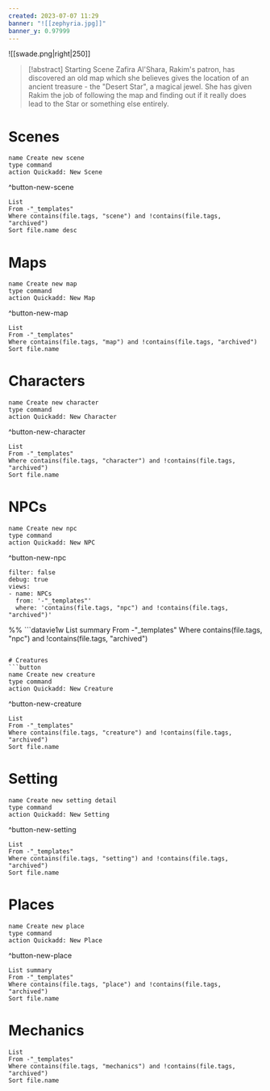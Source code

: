 ```yaml
---
created: 2023-07-07 11:29
banner: "![[zephyria.jpg]]"
banner_y: 0.97999
---
```

![[swade.png|right|250]]

> [!abstract] Starting Scene
> Zafira Al'Shara, Rakim's patron, has discovered an old map which she believes gives the location of an ancient treasure - the "Desert Star", a magical jewel. She has given Rakim the job of following the map and finding out if it really does lead to the Star or something else entirely.

# Scenes
```button
name Create new scene
type command
action Quickadd: New Scene
```
^button-new-scene
```dataview
List
From -"_templates"
Where contains(file.tags, "scene") and !contains(file.tags, "archived")
Sort file.name desc
```

# Maps
```button
name Create new map
type command
action Quickadd: New Map
```
^button-new-map
```dataview
List 
From -"_templates"
Where contains(file.tags, "map") and !contains(file.tags, "archived")
Sort file.name
```

# Characters
```button
name Create new character
type command
action Quickadd: New Character
```
^button-new-character
```dataview
List 
From -"_templates"
Where contains(file.tags, "character") and !contains(file.tags, "archived")
Sort file.name
```

# NPCs
```button
name Create new npc
type command
action Quickadd: New NPC
```
^button-new-npc
```page-gallery
filter: false
debug: true
views:
- name: NPCs
  from: '-"_templates"'
  where: 'contains(file.tags, "npc") and !contains(file.tags, "archived")'
```

%% ```datavie1w
List summary
From -"_templates"
Where contains(file.tags, "npc") and !contains(file.tags, "archived")
``` %%

# Creatures
```button
name Create new creature
type command
action Quickadd: New Creature
```
^button-new-creature
```dataview
List
From -"_templates"
Where contains(file.tags, "creature") and !contains(file.tags, "archived")
Sort file.name
```

# Setting
```button
name Create new setting detail
type command
action Quickadd: New Setting
```
^button-new-setting
```dataview
List 
From -"_templates"
Where contains(file.tags, "setting") and !contains(file.tags, "archived")
Sort file.name
```

# Places
```button
name Create new place
type command
action Quickadd: New Place
```
^button-new-place
```dataview
List summary 
From -"_templates"
Where contains(file.tags, "place") and !contains(file.tags, "archived")
Sort file.name
```

# Mechanics
```dataview
List
From -"_templates"
Where contains(file.tags, "mechanics") and !contains(file.tags, "archived") 
Sort file.name
```